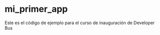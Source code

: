 mi_primer_app
=============

Este es el código de ejemplo para el curso de inauguración de Developer Bus
